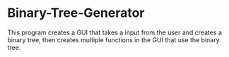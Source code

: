 # Binary-Tree-Generator
This program creates a GUI that takes a input from the user and creates a binary tree, then creates multiple functions in the GUI that use the binary tree.
